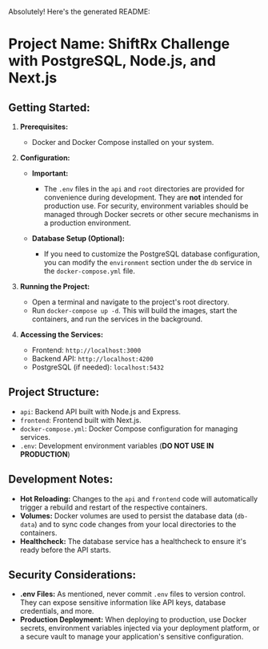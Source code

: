 Absolutely! Here's the generated README:

# Project Name: ShiftRx Challenge with PostgreSQL, Node.js, and Next.js

## Getting Started:

1. **Prerequisites:**
   - Docker and Docker Compose installed on your system.

2. **Configuration:**
    * **Important:**
       - The `.env` files in the `api` and `root` directories are provided for convenience during development. They are **not** intended for production use. For security, environment variables should be managed through Docker secrets or other secure mechanisms in a production environment.

    * **Database Setup (Optional):**
        - If you need to customize the PostgreSQL database configuration, you can modify the `environment` section under the `db` service in the `docker-compose.yml` file.

3. **Running the Project:**
   - Open a terminal and navigate to the project's root directory.
   - Run `docker-compose up -d`. This will build the images, start the containers, and run the services in the background.

4. **Accessing the Services:**
   - Frontend: `http://localhost:3000`
   - Backend API: `http://localhost:4200`
   - PostgreSQL (if needed): `localhost:5432`

## Project Structure:

- `api`: Backend API built with Node.js and Express.
- `frontend`: Frontend built with Next.js.
- `docker-compose.yml`: Docker Compose configuration for managing services.
- `.env`: Development environment variables (**DO NOT USE IN PRODUCTION**)

## Development Notes:

- **Hot Reloading:** Changes to the `api` and `frontend` code will automatically trigger a rebuild and restart of the respective containers.
- **Volumes:** Docker volumes are used to persist the database data (`db-data`) and to sync code changes from your local directories to the containers. 
- **Healthcheck:** The database service has a healthcheck to ensure it's ready before the API starts.

## Security Considerations:

- **.env Files:** As mentioned, never commit `.env` files to version control. They can expose sensitive information like API keys, database credentials, and more.
- **Production Deployment:** When deploying to production, use Docker secrets, environment variables injected via your deployment platform, or a secure vault to manage your application's sensitive configuration.
